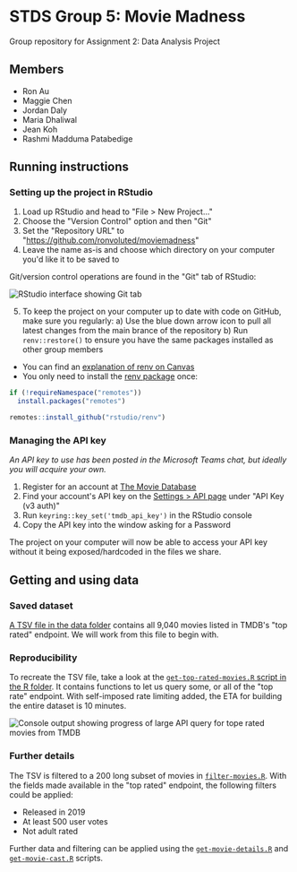 # STDS Group 5: Movie Madness

Group repository for Assignment 2: Data Analysis Project

## Members

- Ron Au
- Maggie Chen
- Jordan Daly
- Maria Dhaliwal
- Jean Koh
- Rashmi Madduma Patabedige

## Running instructions

### Setting up the project in RStudio

1. Load up RStudio and head to "File > New Project..."
2. Choose the "Version Control" option and then "Git"
3. Set the "Repository URL" to "https://github.com/ronvoluted/moviemadness"
4. Leave the name as-is and choose which directory on your computer you'd like it to be saved to

Git/version control operations are found in the "Git" tab of RStudio:

![RStudio interface showing Git tab](https://user-images.githubusercontent.com/5785323/131172131-581e0709-2609-4b2d-8e65-583d2d1e5034.png "Git tab in RStudio")

5. To keep the project on your computer up to date with code on GitHub, make sure you regularly:
a) Use the blue down arrow icon to pull all latest changes from the main brance of the repository
b) Run `renv::restore()` to ensure you have the same packages installed as other group members
-  You can find an [explanation of renv on Canvas](https://canvas.uts.edu.au/courses/20106/discussion_topics/154971#entry-348813)
-  You only need to install the [renv package](https://rstudio.github.io/renv/index.html) once:
```r
if (!requireNamespace("remotes"))
  install.packages("remotes")

remotes::install_github("rstudio/renv")
```

### Managing the API key

_An API key to use has been posted in the Microsoft Teams chat, but ideally you will acquire your own._

1. Register for an account at [The Movie Database](https://www.themoviedb.org)
2. Find your account's API key on the [Settings > API page](https://www.themoviedb.org/settings/api) under "API Key (v3 auth)"
3. Run `keyring::key_set('tmdb_api_key')` in the RStudio console
4. Copy the API key into the window asking for a Password

The project on your computer will now be able to access your API key without it being exposed/hardcoded in the files we share.

## Getting and using data

### Saved dataset
[A TSV file in the data folder](https://github.com/ronvoluted/moviemadness/blob/tmdb-api/data/all_top_rated_movies_2021-08-28.tsv) contains all 9,040 movies listed in TMDB's "top rated" endpoint. We will work from this file to begin with.

### Reproducibility
To recreate the TSV file, take a look at the [`get-top-rated-movies.R` script in the R folder](https://github.com/ronvoluted/moviemadness/blob/tmdb-api/R/get-top-rated-movies.R). It contains functions to let us query some, or all of the "top rate" endpoint. With self-imposed rate limiting added, the ETA for building the entire dataset is 10 minutes.

![Console output showing progress of large API query for tope rated movies from TMDB](https://user-images.githubusercontent.com/5785323/131176750-e34af0ff-854a-409e-b0a6-100b5d451628.png "Querying TMDB API for top rated movies")

### Further details

The TSV is filtered to a 200 long subset of movies in [`filter-movies.R`](https://github.com/ronvoluted/moviemadness/blob/tmdb-api/R/filter-movies.R). With the fields made available in the "top rated" endpoint, the following filters could be applied:

- Released in 2019
- At least 500 user votes
- Not adult rated

Further data and filtering can be applied using the [`get-movie-details.R`](https://github.com/ronvoluted/moviemadness/blob/tmdb-api/R/get-movie-details.R) and [`get-movie-cast.R`](https://github.com/ronvoluted/moviemadness/blob/tmdb-api/R/get-movie-cast.R) scripts.
